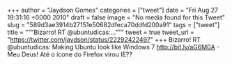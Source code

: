 
+++
author = "Jaydson Gomes"
categories = ["tweet"]
date = "Fri Aug 27 19:31:16 +0000 2010"
draft = false
image = "No media found for this Tweet"
slug = "589d3ae3914b27151e50682dfeca70ddfd200a91"
tags = ["tweet"]
title = """Bizarro! RT @ubuntudicas:..."""
tweet = true
tweet_url = "https://twitter.com/jaydson/status/22292422497"
+++
Bizarro! RT @ubuntudicas: Making Ubuntu look like Windows 7 http://bit.ly/aG6M0A -  Meu Deus! Até o ícone do Firefox  virou IE??
